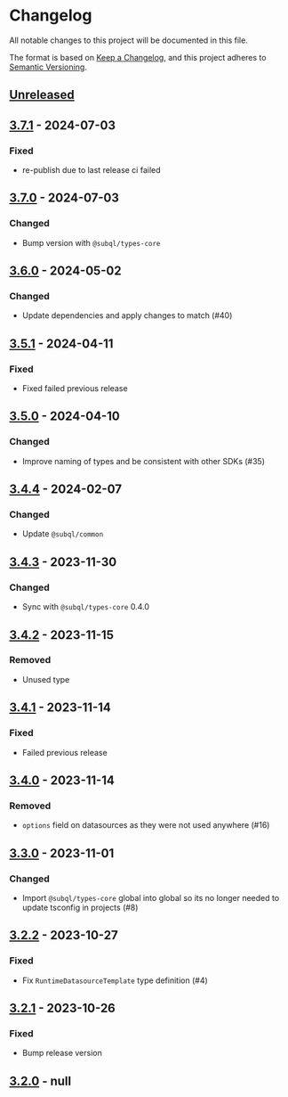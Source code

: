 # Changelog
All notable changes to this project will be documented in this file.

The format is based on [Keep a Changelog](https://keepachangelog.com/en/1.0.0/),
and this project adheres to [Semantic Versioning](https://semver.org/spec/v2.0.0.html).

## [Unreleased]

## [3.7.1] - 2024-07-03
### Fixed
- re-publish due to last release ci failed

## [3.7.0] - 2024-07-03
### Changed
- Bump version with `@subql/types-core`

## [3.6.0] - 2024-05-02
### Changed
- Update dependencies and apply changes to match (#40)

## [3.5.1] - 2024-04-11
### Fixed
- Fixed failed previous release

## [3.5.0] - 2024-04-10
### Changed
- Improve naming of types and be consistent with other SDKs (#35)

## [3.4.4] - 2024-02-07
### Changed
- Update `@subql/common`

## [3.4.3] - 2023-11-30
### Changed
- Sync with `@subql/types-core` 0.4.0

## [3.4.2] - 2023-11-15
### Removed
- Unused type

## [3.4.1] - 2023-11-14
### Fixed
- Failed previous release

## [3.4.0] - 2023-11-14
### Removed
- `options` field on datasources as they were not used anywhere (#16)

## [3.3.0] - 2023-11-01
### Changed
- Import `@subql/types-core` global into global so its no longer needed to update tsconfig in projects (#8)

## [3.2.2] - 2023-10-27
### Fixed
- Fix `RuntimeDatasourceTemplate` type definition (#4)

## [3.2.1] - 2023-10-26
### Fixed
- Bump release version

## [3.2.0] - null
[Unreleased]: https://github.com/subquery/subql-concordium/compare/types-concordium/3.7.1...HEAD
[3.7.1]: https://github.com/subquery/subql-concordium/compare/types-concordium/3.7.0...types-concordium/3.7.1
[3.7.0]: https://github.com/subquery/subql-concordium/compare/types-concordium/3.6.0...types-concordium/3.7.0
[3.6.0]: https://github.com/subquery/subql-concordium/compare/types-concordium/3.5.1...types-concordium/3.6.0
[3.5.1]: https://github.com/subquery/subql-concordium/compare/types-concordium/3.5.0...types-concordium/3.5.1
[3.5.0]: https://github.com/subquery/subql-concordium/compare/types-concordium/3.4.4...types-concordium/3.5.0
[3.4.4]: https://github.com/subquery/subql-concordium/compare/types-concordium/3.4.3...types-concordium/3.4.4
[3.4.3]: https://github.com/subquery/subql-concordium/compare/types-concordium/3.4.2...types-concordium/3.4.3
[3.4.2]: https://github.com/subquery/subql-concordium/compare/types-concordium/3.4.1...types-concordium/3.4.2
[3.4.1]: https://github.com/subquery/subql-concordium/compare/types-concordium/3.4.0...types-concordium/3.4.1
[3.4.0]: https://github.com/subquery/subql-concordium/compare/types-concordium/3.3.0...types-concordium/3.4.0
[3.3.0]: https://github.com/subquery/subql-concordium/compare/types-concordium/3.2.2...types-concordium/3.3.0
[3.2.2]: https://github.com/subquery/subql-concordium/compare/types-concordium/3.2.1...types-concordium/3.2.2
[3.2.1]: https://github.com/subquery/subql-concordium/compare/types-concordium/3.2.0...types-concordium/3.2.1
[3.2.0]: https://github.com/subquery/subql-stellar/tag/v3.2.0
